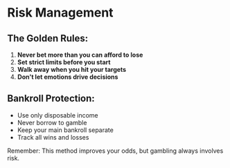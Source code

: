# Risk Management

## The Golden Rules:
1. **Never bet more than you can afford to lose**
2. **Set strict limits before you start**
3. **Walk away when you hit your targets**
4. **Don't let emotions drive decisions**

## Bankroll Protection:
- Use only disposable income
- Never borrow to gamble
- Keep your main bankroll separate
- Track all wins and losses

Remember: This method improves your odds, but gambling always involves risk. 
